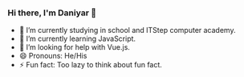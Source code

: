 ### Hi there, I'm Daniyar 👋
- 🔭 I’m currently studying in school and ITStep computer academy.
- 🌱 I’m currently learning JavaScript.
- 🤔 I’m looking for help with Vue.js.
- 😄 Pronouns: He/His
- ⚡ Fun fact: Too lazy to think about fun fact.
